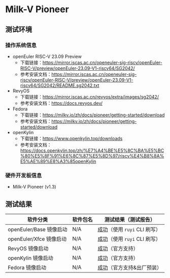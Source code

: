 # Milk-V Pioneer

## 测试环境

### 操作系统信息

- openEuler RISC-V 23.09 Preview
    - 下载链接：https://mirror.iscas.ac.cn/openeuler-sig-riscv/openEuler-RISC-V/preview/openEuler-23.09-V1-riscv64/SG2042/
    - 参考安装文档：https://mirror.iscas.ac.cn/openeuler-sig-riscv/openEuler-RISC-V/preview/openEuler-23.09-V1-riscv64/SG2042/README.sg2042.txt
- RevyOS
    - 下载链接：https://mirror.iscas.ac.cn/revyos/extra/images/sg2042/
    - 参考安装文档：https://docs.revyos.dev/
- Fedora
    - 下载链接：https://milkv.io/zh/docs/pioneer/getting-started/download
    - 参考安装文档：https://milkv.io/zh/docs/pioneer/getting-started/download
- openKylin
    - 下载链接：https://www.openkylin.top/downloads
    - 参考安装文档：https://docs.openkylin.top/zh/%E7%A4%BE%E5%8C%BA%E5%BC%80%E5%8F%91%E6%8C%87%E5%8D%97/riscv%E4%B8%8A%E5%AE%89%E8%A3%85openKylin

### 硬件开发板信息

- Milk-V Pioneer (v1.3)

## 测试结果

| 软件分类                | 软件包名 | 测试结果（测试报告）                 |
|---------------------|----------|------------------------------|
| openEuler/Base 镜像启动 | N/A      | [成功][oERV]（使用 `ruyi` CLI 刷写） |
| openEuler/Xfce 镜像启动 | N/A      | [成功][oERV]（使用 `ruyi` CLI 刷写） |
| RevyOS 镜像启动         | N/A      | [成功][RevyOS]（官方支持）           |
| openKylin 镜像启动      | N/A      | [成功][oK]（官方支持）               |
| Fedora 镜像启动         | N/A      | [成功][Fedora]（官方支持&出厂预装）  |

[oERV]: https://gitee.com/yunxiangluo/ruyisdk-test/blob/master/20240116/LPi4A-Pioneer-%E9%95%9C%E5%83%8F%E5%88%B7%E5%86%99%E6%B5%8B%E8%AF%95.md
[RevyOS]: https://docs.revyos.dev/
[oK]: https://docs.openkylin.top/zh/%E7%A4%BE%E5%8C%BA%E5%BC%80%E5%8F%91%E6%8C%87%E5%8D%97/riscv%E4%B8%8A%E5%AE%89%E8%A3%85openKylin
[Fedora]: https://milkv.io/zh/docs/pioneer/getting-started/download